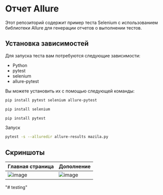 # Отчет Allure

Этот репозиторий содержит пример теста Selenium с использованием библиотеки Allure для генерации отчетов о выполнении тестов.

## Установка зависимостей

Для запуска теста вам потребуются следующие зависимости:

- Python
- pytest
- selenium
- allure-pytest

Вы можете установить их с помощью следующей команды:

```bash
pip install pytest selenium allure-pytest
```
```bash
pip install selenium
```
```bash
pip install pytest
```

Запуск

```bash
pytest -s --alluredir allure-results mazila.py
```

## Скриншоты
| Главная страница | Дополнение |
|----------------------|------------------------|
|![image](https://github.com/VsevolodYatsuk/allure-report/assets/130091517/8fb65d3b-d361-4729-beec-57f57568eaba) |![image](https://github.com/VsevolodYatsuk/allure-report/assets/130091517/3aa7ecb8-36b8-4e85-89c5-ad0819c7cef9)
"# testing" 
